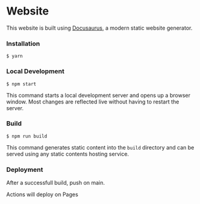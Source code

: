 # Website

This website is built using [Docusaurus](https://docusaurus.io/), a modern static website generator.

### Installation

```
$ yarn
```

### Local Development

```
$ npm start
```

This command starts a local development server and opens up a browser window. Most changes are reflected live without having to restart the server.

### Build

```
$ npm run build
```

This command generates static content into the `build` directory and can be served using any static contents hosting service.

### Deployment

After a successfull build, push on main.

Actions will deploy on Pages
